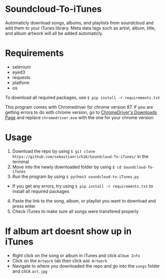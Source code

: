# Soundcloud-To-iTunes
Automaticly download songs, albums, and playlists from soundcloud and add them to your iTunes library. Meta data tags such as artist, album, title, and album artwork will all be added automaticly.

# Requirements
- selenium
- eyed3
- requests
- platform
- os

To download all required packages, use `$ pip install -r requirements.txt`

This program comes with Chromedriver for chrome version 87. If you are getting errors to do with chrome version, go to [ChromeDriver's Downloads Page](https://chromedriver.chromium.org/downloads) and replace `chromedriver.exe` with the one for your chrome version

# Usage
1. Download the repo by using `$ git clone https://github.com/sebastianrich18/Soundcloud-To-iTunes/` in the terminal
2. Move into the newly downloaded folder by using `$ cd Soundcloud-To-iTunes`
3. Run the program by using `$ python3 soundcloud-to-iTunes.py`
  - If you get any errors, try using `$ pip install -r requirements.txt` to install all required packages
4. Paste the link to the song, album, or playlist you want to download and press enter
5. Check iTunes to make sure all songs were transfered properly

# If album art doesnt show up in iTunes
- Right click on the song or album in iTunes and click `Album Info`
- Click on the `Artwork` tab then click `Add Artwork`
- Navigate to where you downloaded the repo and go into the `songs` folder and click `art.jpg`
